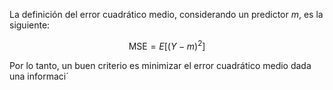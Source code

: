 
La definición del error cuadrático medio, considerando un predictor *m*, es la siguiente: 

$$\text{MSE}=E[(Y-m)^2]$$

Por lo tanto, un buen criterio es minimizar el error cuadrático medio dada una informaci´